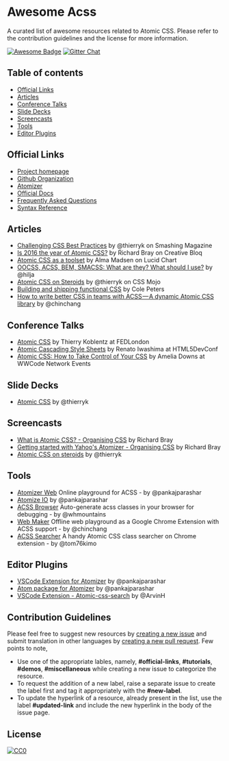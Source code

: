 # Awesome Acss  

A curated list of awesome resources related to Atomic CSS. Please refer to the contribution guidelines and the license for more information.

[![Awesome Badge](https://cdn.rawgit.com/sindresorhus/awesome/d7305f38d29fed78fa85652e3a63e154dd8e8829/media/badge.svg)](https://github.com/sindresorhus/awesome)
[![Gitter Chat](https://badges.gitter.im/sindresorhus/awesome.svg)](https://gitter.im/acss-io/atomizer)

## Table of contents  

  - [Official Links](#official-links)
  - [Articles](#articles)
  - [Conference Talks](#conference-talks)
  - [Slide Decks](#slide-decks)
  - [Screencasts](#screencasts)  
  - [Tools](#tools)
  - [Editor Plugins](#editor-plugins)
  
## Official Links

  - [Project homepage](http://acss.io/)
  - [Github Organization](https://github.com/acss-io)
  - [Atomizer](https://github.com/acss-io/atomizer)
  - [Official Docs](http://acss.io/quick-start.html)
  - [Frequently Asked Questions](http://acss.io/frequently-asked-questions.html)
  - [Syntax Reference](http://acss.io/reference)
  
## Articles

  - [Challenging CSS Best Practices](https://www.smashingmagazine.com/2013/10/challenging-css-best-practices-atomic-approach/) by @thierryk on Smashing Magazine
  - [Is 2016 the year of Atomic CSS?](http://www.creativebloq.com/css3/atomic-css-11619006) by Richard Bray on Creative Bloq
  - [Atomic CSS as a toolset](https://www.lucidchart.com/techblog/2014/01/31/atomic-css-tool-set/) by Alma Madsen on Lucid Chart
  - [OOCSS, ACSS, BEM, SMACSS: What are they? What should I use?](http://clubmate.fi/oocss-acss-bem-smacss-what-are-they-what-should-i-use/) by @hilja
  - [Atomic CSS on Steroids](http://www.cssmojo.com/atomic-css-on-steroids/) by @thierryk on CSS Mojo
  - [Building and shipping functional CSS](https://blog.colepeters.com/building-and-shipping-functional-css/) by Cole Peters
  - [How to write better CSS in teams with ACSS — A dynamic Atomic CSS library](https://medium.freecodecamp.org/acss-a-dynamic-atomic-css-library-402dff9756e0) by @chinchang
  
## Conference Talks

  - [Atomic CSS](https://www.youtube.com/watch?v=bokjM0ZaizQ) by Thierry Koblentz at FEDLondon
  - [Atomic Cascading Style Sheets](https://www.youtube.com/watch?v=ojj_-6Xiud4) by Renato Iwashima at HTML5DevConf
  - [Atomic CSS: How to Take Control of Your CSS](https://www.youtube.com/watch?v=P2seO1yYz88) by Amelia Downs at WWCode Network Events
  
## Slide Decks  
  
  - [Atomic CSS](https://www.haikudeck.com/atomic-css-science-and-technology-presentation-dJ0xlFjhBQ) by @thierryk  
  
## Screencasts

  - [What is Atomic CSS? - Organising CSS](https://www.youtube.com/watch?v=NRqbLuKKOlE) by Richard Bray
  - [Getting started with Yahoo's Atomizer - Organising CSS](https://www.youtube.com/watch?v=dX_oVU2TiVo) by Richard Bray
  - [Atomic CSS on steroids](https://www.youtube.com/watch?v=988XpUvzslE) by @thierryk
  
## Tools

  - [Atomizer Web](http://pankajparashar.com/atomizer-web/) Online playground for ACSS - by @pankajparashar
  - [Atomize IO](https://atomize-io.herokuapp.com) by @pankajparashar
  - [ACSS Browser](https://github.com/acss-io/acss-browser) Auto-generate acss classes in your browser for debugging - by @whmountains
  - [Web Maker](https://webmakerapp.com) Offline web playground as a Google Chrome Extension with ACSS support - by @chinchang
  - [ACSS Searcher](https://chrome.google.com/webstore/detail/acss-searcher/jfjnohnigljooioglaeegkjkggjmamjo) A handy Atomic CSS class searcher on Chrome extension - by @tom76kimo
  
## Editor Plugins

  - [VSCode Extension for Atomizer](https://marketplace.visualstudio.com/items?itemName=pankaj-parashar.atomizer) by @pankajparashar
  - [Atom package for Atomizer](https://atom.io/packages/atomizer) by @pankajparashar
  - [VSCode Extension - Atomic-css-search](https://marketplace.visualstudio.com/items?itemName=ArvinH.atomic-css-search) by @ArvinH

  
## Contribution Guidelines  

Please feel free to suggest new resources by [creating a new issue](https://github.com/pankajparashar/awesome-acss/issues) and submit translation in other languages by [creating a new pull request](https://github.com/pankajparashar/awesome-acss/pulls). Few points to note,

  - Use one of the appropriate lables, namely, **#official-links**, **#tutorials**, **#demos**, **#miscellaneous** while creating a new issue to categorize the resource.
  - To request the addition of a new label, raise a separate issue to create the label first and tag it appropriately with the **#new-label**.
  - To update the hyperlink of a resource, already present in the list, use the label **#updated-link** and include the new hyperlink in the body of the issue page.

## License  

[![CC0](https://i.creativecommons.org/p/zero/1.0/88x31.png)](https://creativecommons.org/publicdomain/zero/1.0/)  
